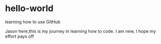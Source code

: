 # hello-world
learning how to use GitHub

Jason here,this is my journey in learning how to code.
I am new, I hope my effort pays off
